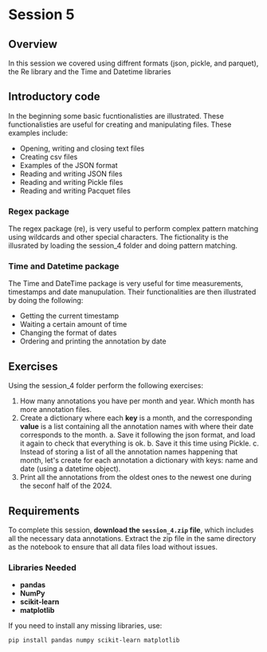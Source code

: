 # Session 5 

## Overview
In this session we covered using diffrent formats (json, pickle, and parquet), the Re library and the Time and Datetime libraries

## Introductory code
In the beginning some basic fucntionalisties are illustrated. These functionalisties are useful for creating and manipulating files. These examples include:
- Opening, writing and closing text files
- Creating csv files
- Examples of the JSON format
- Reading and writing JSON files
- Reading and writing Pickle files
- Reading and writing Pacquet files

### Regex package
The regex package (re), is very useful to perform complex pattern matching using wildcards and other special characters. The fictionality is the illusrated by loading the session_4 folder and doing pattern matching. 

### Time and Datetime package
The Time and DateTime package is very useful for time measurements, timestamps and date manupulation. Their functionalities are then illustrated by doing the following:
- Getting the current timestamp
- Waiting a certain amount of time
- Changing the format of dates
- Ordering and printing the annotation by date 

## Exercises
Using the session_4 folder perform the following exercises:
1. How many annotations you have per month and year. Which month has more annotation files.
2. Create a dictionary where each **key** is a month, and the corresponding **value** is a list containing all the annotation names with where their date corresponds to the month. 
    a. Save it following the json format, and load it again to check that everything is ok.
    b. Save it this time using Pickle.
    c. Instead of storing a list of all the annotation names happening that month, let's create for each annotation a dictionary with keys: name and date (using a datetime object).
3. Print all the annotations from the oldest ones to the newest one during the seconf half of the 2024. 

## Requirements
To complete this session, **download the `session_4.zip` file**, which includes all the necessary data annotations. Extract the zip file in the same directory as the notebook to ensure that all data files load without issues.

### Libraries Needed
- **pandas**
- **NumPy**
- **scikit-learn**
- **matplotlib**

If you need to install any missing libraries, use:
```bash
pip install pandas numpy scikit-learn matplotlib
